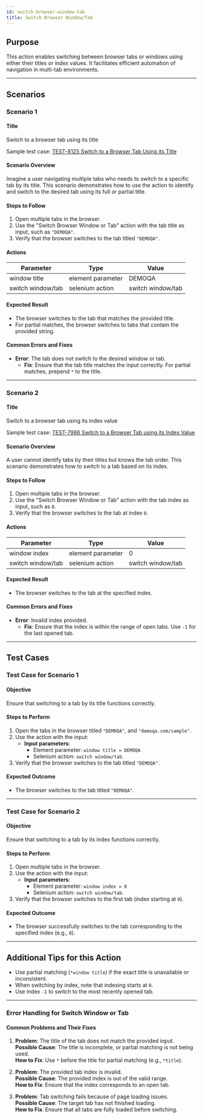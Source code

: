 ```yaml
---
id: switch-browser-window-tab
title: Switch Browser Window/Tab
---
```


## Purpose
This action enables switching between browser tabs or windows using either their titles or index values. It facilitates efficient automation of navigation in multi-tab environments.

---

## Scenarios

### Scenario 1

#### Title
Switch to a browser tab using its title  

Sample test case: [TEST-8125 Switch to a Browser Tab Using its Title](https://zeuz.zeuz.ai/Home/ManageTestCases/Edit/TEST-8125/)

#### Scenario Overview
Imagine a user navigating multiple tabs who needs to switch to a specific tab by its title. This scenario demonstrates how to use the action to identify and switch to the desired tab using its full or partial title.

#### Steps to Follow
1. Open multiple tabs in the browser.
2. Use the "Switch Browser Window or Tab" action with the tab title as input, such as `"DEMOQA"`.
3. Verify that the browser switches to the tab titled `"DEMOQA"`.

#### Actions

| Parameter          | Type               | Value              |
|--------------------|--------------------|--------------------|
| window title       | element parameter  | DEMOQA             |
| switch window/tab  | selenium action    | switch window/tab  |

#### Expected Result
- The browser switches to the tab that matches the provided title.
- For partial matches, the browser switches to tabs that contain the provided string.

#### Common Errors and Fixes
- **Error**: The tab does not switch to the desired window or tab.
  - **Fix**: Ensure that the tab title matches the input correctly. For partial matches, prepend `*` to the title.

---

### Scenario 2

#### Title
Switch to a browser tab using its index value  

Sample test case: [TEST-7986 Switch to a Browser Tab using its Index Value](https://zeuz.zeuz.ai/Home/ManageTestCases/Edit/TEST-7986/)

#### Scenario Overview
A user cannot identify tabs by their titles but knows the tab order. This scenario demonstrates how to switch to a tab based on its index.

#### Steps to Follow
1. Open multiple tabs in the browser.
2. Use the "Switch Browser Window or Tab" action with the tab index as input, such as `0`.
3. Verify that the browser switches to the tab at index `0`.

#### Actions

| Parameter          | Type               | Value              |
|--------------------|--------------------|--------------------|
| window index       | element parameter  | 0                  |
| switch window/tab  | selenium action    | switch window/tab  |

#### Expected Result
- The browser switches to the tab at the specified index.

#### Common Errors and Fixes
- **Error**: Invalid index provided.
  - **Fix**: Ensure that the index is within the range of open tabs. Use `-1` for the last opened tab.

---

## Test Cases

### Test Case for Scenario 1

#### Objective
Ensure that switching to a tab by its title functions correctly.

#### Steps to Perform
1. Open the tabs in the browser titled `"DEMOQA"`, and `"demoqa.com/sample"`.
2. Use the action with the input:
   - **Input parameters**:
     - Element parameter: `window title = DEMOQA`
     - Selenium action: `switch window/tab`.
3. Verify that the browser switches to the tab titled `"DEMOQA"`.

#### Expected Outcome
- The browser switches to the tab titled `"DEMOQA"`.

---

### Test Case for Scenario 2

#### Objective
Ensure that switching to a tab by its index functions correctly.

#### Steps to Perform
1. Open multiple tabs in the browser.
2. Use the action with the input:
   - **Input parameters**:
     - Element parameter: `window index = 0`
     - Selenium action: `switch window/tab`.
3. Verify that the browser switches to the first tab (index starting at `0`).

#### Expected Outcome
- The browser successfully switches to the tab corresponding to the specified index (e.g., `0`).

---

## Additional Tips for this Action
- Use partial matching (`*window title`) if the exact title is unavailable or inconsistent.
- When switching by index, note that indexing starts at `0`.
- Use index `-1` to switch to the most recently opened tab.

---

### Error Handling for Switch Window or Tab

#### Common Problems and Their Fixes
1. **Problem**: The title of the tab does not match the provided input.  
   **Possible Cause**: The title is incomplete, or partial matching is not being used.  
   **How to Fix**: Use `*` before the title for partial matching (e.g., `*title`).

2. **Problem**: The provided tab index is invalid.  
   **Possible Cause**: The provided index is out of the valid range.  
   **How to Fix**: Ensure that the index corresponds to an open tab.

3. **Problem**: Tab switching fails because of page loading issues.  
   **Possible Cause**: The target tab has not finished loading.  
   **How to Fix**: Ensure that all tabs are fully loaded before switching.
